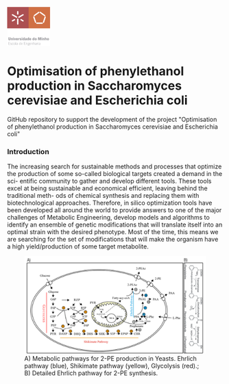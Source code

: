 <img src=https://github.com/ruigomesbioinf/2-PEopt/blob/main/assets/EEUMLOGO.png alt="drawing" width="100"/>

# Optimisation of phenylethanol production in Saccharomyces cerevisiae and Escherichia coli
GitHub repository to support the development of the project "Optimisation of phenylethanol production in Saccharomyces cerevisiae and Escherichia coli"

### Introduction
The increasing search for sustainable methods and processes that optimize
the production of some so-called biological targets created a demand in the sci-
entific community to gather and develop different tools. These tools excel at
being sustainable and economical efficient, leaving behind the traditional meth-
ods of chemical synthesis and replacing them with biotechnological approaches.
Therefore, in silico optimization tools have been developed all around the world
to provide answers to one of the major challenges of Metabolic Engineering,
develop models and algorithms to identify an ensemble of genetic modifications
that will translate itself into an optimal strain with the desired phenotype. Most
of the time, this means we are searching for the set of modifications that will
make the organism have a high yield/production of some target metabolite.

<figure>
  <img src=https://github.com/ruigomesbioinf/2-PEopt/blob/main/assets/DETAILED_PATHWAY.png alt="drawing" width="1000"/>
  <figcaption>A) Metabolic pathways for 2-PE production in Yeasts. Ehrlich pathway (blue),
  Shikimate pathway (yellow), Glycolysis (red).; B) Detailed Ehrlich
  pathway for 2-PE synthesis.</figcaption>
 </figure>
